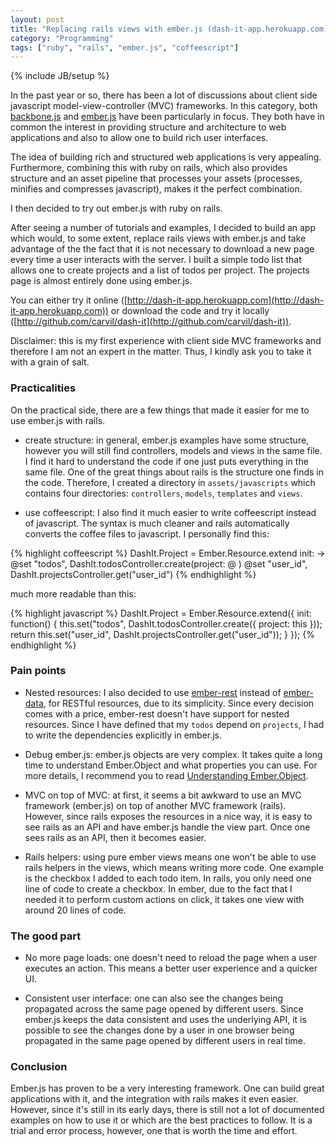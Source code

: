 ```yaml
---
layout: post
title: "Replacing rails views with ember.js (dash-it-app.herokuapp.com)"
category: "Programming"
tags: ["ruby", "rails", "ember.js", "coffeescript"]
---
```

{% include JB/setup %}

In the past year or so, there has been a lot of discussions about client side javascript model-view-controller (MVC) frameworks. In this category, both
[backbone.js](http://documentcloud.github.com/backbone/) and [ember.js](http://emberjs.com/) have been particularly in focus. They both have in common the
interest in providing structure and architecture to web applications and also to allow one to build rich user interfaces.

The idea of building rich and structured web applications is very appealing. Furthermore, combining this with ruby on rails, which also provides structure and an
asset pipeline that processes your assets (processes, minifies and compresses javascript), makes it the perfect combination.

I then decided to try out ember.js with ruby on rails.

After seeing a number of tutorials and examples, I decided to build an app which would, to some extent, replace rails views with ember.js and take advantage of 
the the fact that it is not necessary to download a new page every time a user interacts with the server. I built a simple todo list that allows one to create projects 
and a list of todos per project. The projects page is almost entirely done using ember.js.

You can either try it online ([http://dash-it-app.herokuapp.com](http://dash-it-app.herokuapp.com)) or download the code and try it locally ([http://github.com/carvil/dash-it](http://github.com/carvil/dash-it)). 

Disclaimer: this is my first experience with client side MVC frameworks and therefore I am not an expert in the matter. Thus, I kindly ask you to take it with a grain of salt.

### Practicalities

On the practical side, there are a few things that made it easier for me to use ember.js with rails. 

- create structure: in general, ember.js examples have some structure, however you will still find controllers, models and views in the same file. I find it hard to understand the code if one just puts everything in the same file. One of the great things about rails is the structure one finds in the code. Therefore, I created a directory in `assets/javascripts` which contains four directories: `controllers`, `models`, `templates` and `views`. 

- use coffeescript: I also find it much easier to write coffeescript instead of javascript. The syntax is much cleaner and rails automatically converts the coffee files to javascript. I personally find this:

{% highlight coffeescript %}
    DashIt.Project = Ember.Resource.extend
      init: ->
        @set "todos", DashIt.todosController.create(project: @ )
        @set "user_id", DashIt.projectsController.get("user_id")
{% endhighlight %}

much more readable than this:

{% highlight javascript %}
    DashIt.Project = Ember.Resource.extend({
      init: function() {
        this.set("todos", DashIt.todosController.create({
          project: this
        }));
        return this.set("user_id", DashIt.projectsController.get("user_id"));
      }
    });
{% endhighlight %}

### Pain points

- Nested resources: I also decided to use [ember-rest](https://github.com/cerebris/ember-rest) instead of [ember-data](https://github.com/emberjs/data), for RESTful resources, due to its simplicity. Since every decision comes with a price, ember-rest doesn't have support for nested resources. Since I have defined that my `todos` depend on `projects`, I had to write the dependencies explicitly in ember.js.

- Debug ember.js: ember.js objects are very complex. It takes quite a long time to understand Ember.Object and what properties you can use. For more details, I recommend you to read [Understanding Ember.Object](http://www.cerebris.com/blog/2012/03/06/understanding-ember-object).

- MVC on top of MVC: at first, it seems a bit awkward to use an MVC framework (ember.js) on top of another MVC framework (rails). However, since rails exposes the resources in a nice way, it is easy to see rails as an API and have ember.js handle the view part. Once one sees rails as an API, then it becomes easier.

- Rails helpers: using pure ember views means one won't be able to use rails helpers in the views, which means writing more code. One example is the checkbox I added to each todo item. In rails, you only need one line of code to create a checkbox. In ember, due to the fact that I needed it to perform custom actions on click, it takes one view with around 20 lines of code.

### The good part

- No more page loads: one doesn't need to reload the page when a user executes an action. This means a better user experience and a quicker UI.

- Consistent user interface: one can also see the changes being propagated across the same page opened by different users. Since ember.js keeps the data consistent and uses the underlying API, it is possible to see the changes done by a user in one browser being propagated in the same page opened by different users in real time.

### Conclusion

Ember.js has proven to be a very interesting framework. One can build great applications with it, and the integration with rails makes it even easier. However, since it's still in its early days, there is still not a lot of documented examples on how to use it or which are the best practices to follow. It is a trial and error process, however, one that is worth the time and effort.

